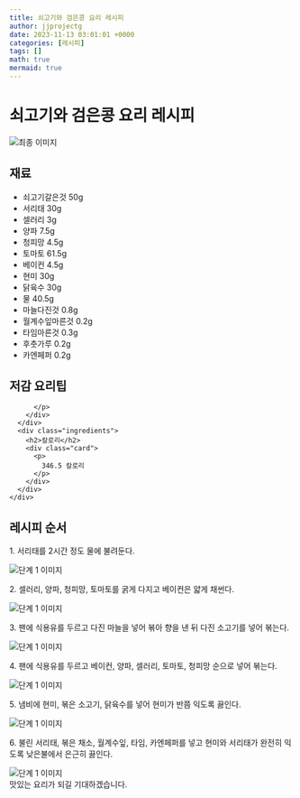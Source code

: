 ```yaml
---
title: 쇠고기와 검은콩 요리 레시피
author: jjprojectg
date: 2023-11-13 03:01:01 +0000
categories: [레시피]
tags: []
math: true
mermaid: true
---
```

<meta name="og:type" content="website"/>
<meta charset="UTF-8"/>
<div class="header">
  <h1>쇠고기와 검은콩 요리 레시피</h1>
</div>

<div class="container my-4">
  <div class="row">
    <div class="col-12 col-md-6">
      <div class="recipe-image">
        <img src="http://www.foodsafetykorea.go.kr/uploadimg/20141117/20141117053349_1416213229507.jpg" class="step-image" alt="최종 이미지"/>
      </div>
    </div>
    <div class="col-12 col-md-6">
      <div class="ingredients">
        <h2>재료</h2>
        <ul class="card">
          <li> 쇠고기갈은것 50g </li>
          <li>  서리태 30g </li>
          <li>  셀러리 3g </li>
          <li>  양파 7.5g </li>
          <li>  청피망 4.5g </li>
          <li>  토마토 61.5g </li>
          <li>  베이컨 4.5g </li>
          <li>  현미 30g </li>
          <li>  닭육수 30g </li>
          <li>  물 40.5g </li>
          <li>  마늘다진것 0.8g </li>
          <li>  월계수잎마른것 0.2g </li>
          <li>  타임마른것 0.3g </li>
          <li>  후춧가루 0.2g </li>
          <li>  카엔페퍼 0.2g </li>
</ul>
      </div>
    </div>
    <div class="col-12 col-md-6">
      <div class="ingredients">
        <h2>저감 요리팁</h2>
        <div class="card"> 
          <p>
            
          </p>
        </div>
      </div>
      <div class="ingredients">
        <h2>칼로리</h2>
        <div class="card"> 
          <p>
            346.5 칼로리
          </p>
        </div>
      </div>
    </div>
  </div>

  <h2 class="my-4">레시피 순서</h2>
  <div class="card recipe-card">
    <div class="card-body recipe-step">
      <p class="card-text step-description">1. 서리태를 2시간 정도 물에 불려둔다.</p>
      <img src="http://www.foodsafetykorea.go.kr/uploadimg/cook/798-1.jpg" alt="단계 1 이미지" class="step-image"/>
    </div>
  </div>
  <div class="card recipe-card">
    <div class="card-body recipe-step">
      <p class="card-text step-description">2. 셀러리, 양파, 청피망, 토마토를 굵게 다지고 베이컨은 얇게 채썬다.</p>
      <img src="http://www.foodsafetykorea.go.kr/uploadimg/cook/798-2.jpg" alt="단계 1 이미지" class="step-image"/>
    </div>
  </div>
  <div class="card recipe-card">
    <div class="card-body recipe-step">
      <p class="card-text step-description">3. 팬에 식용유를 두르고 다진 마늘을 넣어 볶아 향을 낸 뒤 다진 소고기를 넣어 볶는다.</p>
      <img src="http://www.foodsafetykorea.go.kr/uploadimg/cook/798-3.jpg" alt="단계 1 이미지" class="step-image"/>
    </div>
  </div>
  <div class="card recipe-card">
    <div class="card-body recipe-step">
      <p class="card-text step-description">4. 팬에 식용유를 두르고 베이컨, 양파, 셀러리, 토마토, 청피망 순으로 넣어 볶는다.</p>
      <img src="http://www.foodsafetykorea.go.kr/uploadimg/cook/798-4.jpg" alt="단계 1 이미지" class="step-image"/>
    </div>
  </div>
  <div class="card recipe-card">
    <div class="card-body recipe-step">
      <p class="card-text step-description">5. 냄비에 현미, 볶은 소고기, 닭육수를 넣어 현미가 반쯤 익도록 끓인다.</p>
      <img src="http://www.foodsafetykorea.go.kr/uploadimg/cook/798-5.jpg" alt="단계 1 이미지" class="step-image"/>
    </div>
  </div>
  <div class="card recipe-card">
    <div class="card-body recipe-step">
      <p class="card-text step-description">6. 불린 서리태, 볶은 채소, 월계수잎, 타임, 카엔페퍼를 넣고 현미와 서리태가 완전히 익도록  낮은불에서 은근히 끓인다.</p>
      <img src="http://www.foodsafetykorea.go.kr/uploadimg/cook/798-6.jpg" alt="단계 1 이미지" class="step-image"/>
    </div>
  </div>

</div>
맛있는 요리가 되길 기대하겠습니다.
